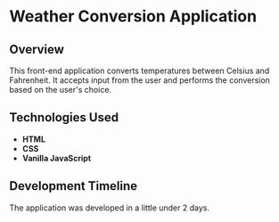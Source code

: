 # Weather Conversion Application

## Overview

This front-end application converts temperatures between Celsius and Fahrenheit. It accepts input from the user and performs the conversion based on the user's choice.

## Technologies Used

- **HTML**
- **CSS**
- **Vanilla JavaScript**

## Development Timeline

The application was developed in a little under 2 days.
